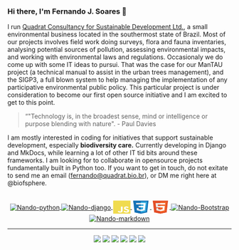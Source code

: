 ### Hi there, I'm Fernando J. Soares 👋
I run [Quadrat Consultancy for Sustainable Development Ltd.](http://www.quadrat.bio.br), a small environmental business located in the southermost state of Brazil. Most of our projects involves field work doing surveys, flora and fauna inventaries, analysing potential sources of pollution, assessing environmental impacts, and working with environmental laws and regulations. Occasionaly we do come up with some IT ideas to pursui. That was the case for our ManTAU project (a technical manual to assist in the urban trees management), and the SIGP3, a full blown system to help managing the implementation of any participative environmental public policy. This particular project is under consideration to become our first open source initiative and I am excited to get to this point. 

> “"Technology is, in the broadest sense, mind or intelligence or purpose blending with nature". - Paul Davies
 
I am mostly interested in coding for initiatives that support sustainable development, especially **biodiversity care.** Currently developing in Django and MkDocs, while learning a lot of other IT tid bits around these frameworks. I am looking for to collaborate in opensource projects fundamentally built in Python too. If you want to get in touch, do not exitate to send me an email (fernando@quadrat.bio.br), or DM me right here at @biofsphere.
  
<div align="center">
  <a href="https://github.com/biofsphere">
  <!--- <img height="180em" width="45%" src="https://github-readme-stats.vercel.app/api?username=biofsphere&show_icons=true&theme=gotham&include_all_commits=true&count_private=true"/> --->
  <!---<img height="180em" width="45%" src="https://github-readme-stats.vercel.app/api/top-langs/?username=biofsphere&layout=compact&langs_count=7&theme=gotham"/> --->
</div>
<div style="display: inline_block" align="center"><br>
  
  <img align="center" alt="Nando-python" height="30" width="40" src="https://cdn.jsdelivr.net/gh/devicons/devicon/icons/python/python-original.svg" />
  <img align="center" alt="Nando-django" height="30" width="40" src="https://cdn.jsdelivr.net/gh/devicons/devicon/icons/django/django-plain.svg" />
  <img align="center" alt="Nando-Js" height="30" width="40" src="https://raw.githubusercontent.com/devicons/devicon/master/icons/javascript/javascript-plain.svg">
  <img align="center" alt="Nando-CSS" height="30" width="40" src="https://raw.githubusercontent.com/devicons/devicon/master/icons/css3/css3-original.svg">
  <img align="center" alt="Nando-HTML" height="30" width="40" src="https://raw.githubusercontent.com/devicons/devicon/master/icons/html5/html5-original.svg">  
  <img align="center" alt="Nando-Bootstrap" height="30" width="40" src="https://cdn.jsdelivr.net/gh/devicons/devicon/icons/bootstrap/bootstrap-plain.svg">
  <img align="center" alt="Nando-markdown" height="30" width="40"src="https://cdn.jsdelivr.net/gh/devicons/devicon/icons/markdown/markdown-original.svg" />
  
 </div>
  
  ---
  
<div align="center"> 
  <a href="https://www.instagram.com/biofsphere/" target="_blank"><img src="https://img.shields.io/badge/-Instagram-%23E4405F?style=for-the-badge&logo=instagram&logoColor=white" target="_blank"></a>
  <a href = "mailto:biofsdev@gmail.com"><img src="https://img.shields.io/badge/-Gmail-%23333?style=for-the-badge&logo=gmail&logoColor=white" target="_blank"></a>
  <a href="https://twitter.com/biofsphere" target="_blank"><img src="https://img.shields.io/badge/Twitter-1DA1F2?style=for-the-badge&logo=twitter&logoColor=white"></a> 
  <a href="https://www.linkedin.com/in/fsoares" target="_blank"><img src="https://img.shields.io/badge/LinkedIn-0077B5?style=for-the-badge&logo=linkedin&logoColor=white"></a>
  <a href="https://stackoverflow.com/users/5583082/fernando-soares" target="_blank"><img src="https://img.shields.io/badge/Stack_Overflow-FE7A16?style=for-the-badge&logo=stack-overflow&logoColor=white"></a>
  <a href="https://medium.com/@BIOFSOARES" target="_blank"><img src=https://img.shields.io/badge/Medium-12100E?style=for-the-badge&logo=medium&logoColor=white></a>
 </div>



<!---
biofsphere/biofsphere is a ✨ special ✨ repository because its `README.md` (this file) appears on your GitHub profile.
You can click the Preview link to take a look at your changes.
--->
